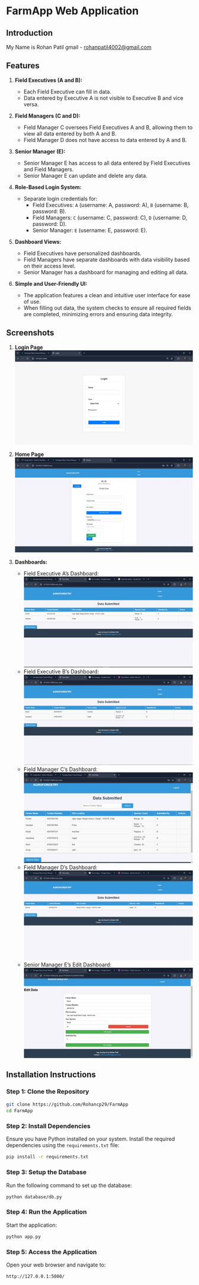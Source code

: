 # FarmApp Web Application

## Introduction
My Name is Rohan Patil
gmail - rohanpatil4002@gmail.com
## Features
1. **Field Executives (A and B):**
   - Each Field Executive can fill in data.
   - Data entered by Executive A is not visible to Executive B and vice versa.

2. **Field Managers (C and D):**
   - Field Manager C oversees Field Executives A and B, allowing them to view all data entered by both A and B.
   - Field Manager D does not have access to data entered by A and B.

3. **Senior Manager (E):**
   - Senior Manager E has access to all data entered by Field Executives and Field Managers.
   - Senior Manager E can update and delete any data.

4. **Role-Based Login System:**
   - Separate login credentials for:
     - Field Executives: `A` (username: A, password: A), `B` (username: B, password: B).
     - Field Managers: `C` (username: C, password: C), `D` (username: D, password: D).
     - Senior Manager: `E` (username: E, password: E).

5. **Dashboard Views:**
   - Field Executives have personalized dashboards.
   - Field Managers have separate dashboards with data visibility based on their access level.
   - Senior Manager has a dashboard for managing and editing all data.

6. **Simple and User-Friendly UI:**
   - The application features a clean and intuitive user interface for ease of use.
   - When filling out data, the system checks to ensure all required fields are completed, minimizing errors and ensuring data integrity.

## Screenshots
1. **Login Page**
   ![Login Page](models/LoginPage.JPG)

2. **Home Page**
   ![Home Page](models/HomePage.JPG)

3. **Dashboards:**
   - Field Executive A’s Dashboard: ![A's Dashboard](models/A's%20Dashboard.JPG)
   - Field Executive B’s Dashboard: ![B's Dashboard](models/B's%20Dashboard.JPG)
   - Field Manager C’s Dashboard: ![C's Dashboard](models/C's%20Dashboard.JPG)
   - Field Manager D’s Dashboard: ![D's Dashboard](models/D's%20Dashboard.JPG)
   - Senior Manager E’s Edit Dashboard: ![Edit Dashboard](models/Edit%20data%20dashboard.JPG)

## Installation Instructions

### Step 1: Clone the Repository
```bash
git clone https://github.com/Rohancp29/FarmApp
cd FarmApp
```

### Step 2: Install Dependencies
Ensure you have Python installed on your system. Install the required dependencies using the `requirements.txt` file:
```bash
pip install -r requirements.txt
```

### Step 3: Setup the Database
Run the following command to set up the database:
```bash
python database/db.py
```

### Step 4: Run the Application
Start the application:
```bash
python app.py
```

### Step 5: Access the Application
Open your web browser and navigate to:
```
http://127.0.0.1:5000/
```


